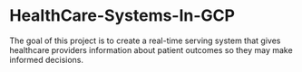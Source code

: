 # HealthCare-Systems-In-GCP
The goal of this project is to create a real-time serving system that gives healthcare providers information about patient outcomes so they may make informed decisions.
